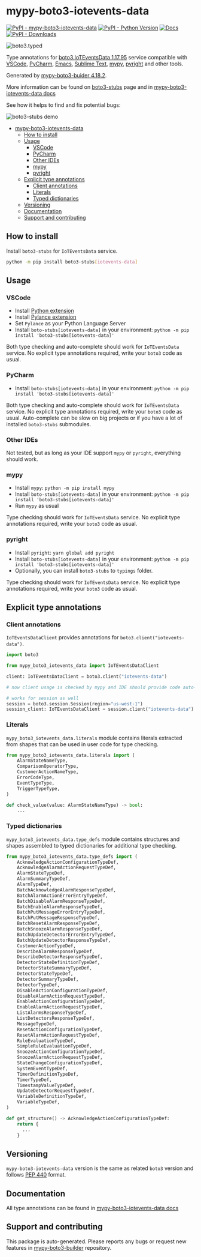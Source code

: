 <a id="mypy-boto3-iotevents-data"></a>

# mypy-boto3-iotevents-data

[![PyPI - mypy-boto3-iotevents-data](https://img.shields.io/pypi/v/mypy-boto3-iotevents-data.svg?color=blue)](https://pypi.org/project/mypy-boto3-iotevents-data)
[![PyPI - Python Version](https://img.shields.io/pypi/pyversions/mypy-boto3-iotevents-data.svg?color=blue)](https://pypi.org/project/mypy-boto3-iotevents-data)
[![Docs](https://img.shields.io/readthedocs/mypy-boto3-builder.svg?color=blue)](https://mypy-boto3-builder.readthedocs.io/)
[![PyPI - Downloads](https://img.shields.io/pypi/dw/mypy-boto3-iotevents-data?color=blue)](https://pypistats.org/packages/mypy-boto3-iotevents-data)

![boto3.typed](https://github.com/vemel/mypy_boto3_builder/raw/master/logo.png)

Type annotations for
[boto3.IoTEventsData 1.17.95](https://boto3.amazonaws.com/v1/documentation/api/1.17.95/reference/services/iotevents-data.html#IoTEventsData)
service compatible with [VSCode](https://code.visualstudio.com/),
[PyCharm](https://www.jetbrains.com/pycharm/),
[Emacs](https://www.gnu.org/software/emacs/),
[Sublime Text](https://www.sublimetext.com/),
[mypy](https://github.com/python/mypy),
[pyright](https://github.com/microsoft/pyright) and other tools.

Generated by
[mypy-boto3-buider 4.18.2](https://github.com/vemel/mypy_boto3_builder).

More information can be found on
[boto3-stubs](https://pypi.org/project/boto3-stubs/) page and in
[mypy-boto3-iotevents-data docs](https://vemel.github.io/boto3_stubs_docs/mypy_boto3_iotevents_data/)

See how it helps to find and fix potential bugs:

![boto3-stubs demo](https://github.com/vemel/mypy_boto3_builder/raw/master/demo.gif)

- [mypy-boto3-iotevents-data](#mypy-boto3-iotevents-data)
  - [How to install](#how-to-install)
  - [Usage](#usage)
    - [VSCode](#vscode)
    - [PyCharm](#pycharm)
    - [Other IDEs](#other-ides)
    - [mypy](#mypy)
    - [pyright](#pyright)
  - [Explicit type annotations](#explicit-type-annotations)
    - [Client annotations](#client-annotations)
    - [Literals](#literals)
    - [Typed dictionaries](#typed-dictionaries)
  - [Versioning](#versioning)
  - [Documentation](#documentation)
  - [Support and contributing](#support-and-contributing)

<a id="how-to-install"></a>

## How to install

Install `boto3-stubs` for `IoTEventsData` service.

```bash
python -m pip install boto3-stubs[iotevents-data]
```

<a id="usage"></a>

## Usage

<a id="vscode"></a>

### VSCode

- Install
  [Python extension](https://marketplace.visualstudio.com/items?itemName=ms-python.python)
- Install
  [Pylance extension](https://marketplace.visualstudio.com/items?itemName=ms-python.vscode-pylance)
- Set `Pylance` as your Python Language Server
- Install `boto-stubs[iotevents-data]` in your environment:
  `python -m pip install 'boto3-stubs[iotevents-data]'`

Both type checking and auto-complete should work for `IoTEventsData` service.
No explicit type annotations required, write your `boto3` code as usual.

<a id="pycharm"></a>

### PyCharm

- Install `boto-stubs[iotevents-data]` in your environment:
  `python -m pip install 'boto3-stubs[iotevents-data]'`

Both type checking and auto-complete should work for `IoTEventsData` service.
No explicit type annotations required, write your `boto3` code as usual.
Auto-complete can be slow on big projects or if you have a lot of installed
`boto3-stubs` submodules.

<a id="other-ides"></a>

### Other IDEs

Not tested, but as long as your IDE support `mypy` or `pyright`, everything
should work.

<a id="mypy"></a>

### mypy

- Install `mypy`: `python -m pip install mypy`
- Install `boto-stubs[iotevents-data]` in your environment:
  `python -m pip install 'boto3-stubs[iotevents-data]'`
- Run `mypy` as usual

Type checking should work for `IoTEventsData` service. No explicit type
annotations required, write your `boto3` code as usual.

<a id="pyright"></a>

### pyright

- Install `pyright`: `yarn global add pyright`
- Install `boto-stubs[iotevents-data]` in your environment:
  `python -m pip install 'boto3-stubs[iotevents-data]'`
- Optionally, you can install `boto3-stubs` to `typings` folder.

Type checking should work for `IoTEventsData` service. No explicit type
annotations required, write your `boto3` code as usual.

<a id="explicit-type-annotations"></a>

## Explicit type annotations

<a id="client-annotations"></a>

### Client annotations

`IoTEventsDataClient` provides annotations for
`boto3.client("iotevents-data")`.

```python
import boto3

from mypy_boto3_iotevents_data import IoTEventsDataClient

client: IoTEventsDataClient = boto3.client("iotevents-data")

# now client usage is checked by mypy and IDE should provide code auto-complete

# works for session as well
session = boto3.session.Session(region="us-west-1")
session_client: IoTEventsDataClient = session.client("iotevents-data")
```

<a id="literals"></a>

### Literals

`mypy_boto3_iotevents_data.literals` module contains literals extracted from
shapes that can be used in user code for type checking.

```python
from mypy_boto3_iotevents_data.literals import (
    AlarmStateNameType,
    ComparisonOperatorType,
    CustomerActionNameType,
    ErrorCodeType,
    EventTypeType,
    TriggerTypeType,
)

def check_value(value: AlarmStateNameType) -> bool:
    ...
```

<a id="typed-dictionaries"></a>

### Typed dictionaries

`mypy_boto3_iotevents_data.type_defs` module contains structures and shapes
assembled to typed dictionaries for additional type checking.

```python
from mypy_boto3_iotevents_data.type_defs import (
    AcknowledgeActionConfigurationTypeDef,
    AcknowledgeAlarmActionRequestTypeDef,
    AlarmStateTypeDef,
    AlarmSummaryTypeDef,
    AlarmTypeDef,
    BatchAcknowledgeAlarmResponseTypeDef,
    BatchAlarmActionErrorEntryTypeDef,
    BatchDisableAlarmResponseTypeDef,
    BatchEnableAlarmResponseTypeDef,
    BatchPutMessageErrorEntryTypeDef,
    BatchPutMessageResponseTypeDef,
    BatchResetAlarmResponseTypeDef,
    BatchSnoozeAlarmResponseTypeDef,
    BatchUpdateDetectorErrorEntryTypeDef,
    BatchUpdateDetectorResponseTypeDef,
    CustomerActionTypeDef,
    DescribeAlarmResponseTypeDef,
    DescribeDetectorResponseTypeDef,
    DetectorStateDefinitionTypeDef,
    DetectorStateSummaryTypeDef,
    DetectorStateTypeDef,
    DetectorSummaryTypeDef,
    DetectorTypeDef,
    DisableActionConfigurationTypeDef,
    DisableAlarmActionRequestTypeDef,
    EnableActionConfigurationTypeDef,
    EnableAlarmActionRequestTypeDef,
    ListAlarmsResponseTypeDef,
    ListDetectorsResponseTypeDef,
    MessageTypeDef,
    ResetActionConfigurationTypeDef,
    ResetAlarmActionRequestTypeDef,
    RuleEvaluationTypeDef,
    SimpleRuleEvaluationTypeDef,
    SnoozeActionConfigurationTypeDef,
    SnoozeAlarmActionRequestTypeDef,
    StateChangeConfigurationTypeDef,
    SystemEventTypeDef,
    TimerDefinitionTypeDef,
    TimerTypeDef,
    TimestampValueTypeDef,
    UpdateDetectorRequestTypeDef,
    VariableDefinitionTypeDef,
    VariableTypeDef,
)

def get_structure() -> AcknowledgeActionConfigurationTypeDef:
    return {
      ...
    }
```

<a id="versioning"></a>

## Versioning

`mypy-boto3-iotevents-data` version is the same as related `boto3` version and
follows [PEP 440](https://www.python.org/dev/peps/pep-0440/) format.

<a id="documentation"></a>

## Documentation

All type annotations can be found in
[mypy-boto3-iotevents-data docs](https://vemel.github.io/boto3_stubs_docs/mypy_boto3_iotevents_data/)

<a id="support-and-contributing"></a>

## Support and contributing

This package is auto-generated. Please reports any bugs or request new features
in [mypy-boto3-builder](https://github.com/vemel/mypy_boto3_builder/issues/)
repository.
